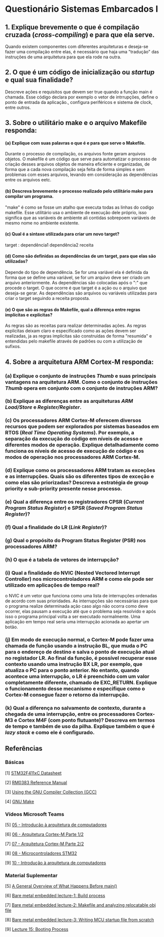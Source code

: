 # Questionário Sistemas Embarcados I

## 1. Explique brevemente o que é compilação cruzada (***cross-compiling***) e para que ela serve.
Quando existem componentes com diferentes arquiteturas e deseja-se fazer uma compilação entre elas, é necessário que haja uma "tradução" das instruções de uma arquitetura para que ela rode na outra.
 
## 2. O que é um código de inicialização ou ***startup*** e qual sua finalidade?
Descreve ações e requisitos que devem ser true quando a função main é chamada. Esse código declara por exemplo o vetor de intrrupções, define o ponto de entrada da aplicação., configura periféricos e sistema de clock, entre outros.

## 3. Sobre o utilitário **make** e o arquivo **Makefile responda**:

#### (a) Explique com suas palavras o que é e para que serve o **Makefile**.
Durante o processo de compilação, os arquivos fonte geram arquivos objetos. O makefile é um código que serve para automatizar o processo de criação desses arquivos objetos de maneira eficiente e organizadas, de forma que a cada nova compilação seja feita de forma simples e sem problemas com esses arquivos, levando em consideração as dependências entre os arquivos eetc.

#### (b) Descreva brevemente o processo realizado pelo utilitário **make** para compilar um programa.
"make" é como se fosse um atalho que executa todas as linhas do codigo makefile. Esse utilitário usa o ambiente de execução dele próprio, isso significa que as variáveis de ambiente ali contidas sobrepoem variáveis de mesmo nome no ambiente existente.   

#### (c) Qual é a sintaxe utilizada para criar um novo **target**?
target : dependência1 dependência2 <pulaLinha>
<tab>receita

#### (d) Como são definidas as dependências de um **target**, para que elas são utilizadas?
Depende do tipo de dependência. Se for uma variável ela é definida da forma que se define uma variável, se for um arquivo deve ser criado um arquivo anteriormente. As dependências são colocadas após o ":" que procede o target. O que ocorre é que target é a ação ou o arquivo que deseja-se gerar. As dependências são arquivos ou variáveis utilizadas para criar o target seguindo a receita proposta.
 
#### (e) O que são as regras do **Makefile**, qual a diferença entre regras implícitas e explícitas?
As regras são as receitas para realizar determinadas ações. As regras explicitas deixam claro e especificado como as ações devem ser realizadas, ja as regras implicitas são construídas de forma "resumida" e entendidas pelo makefile através de padrões ou com a utilização de sufixos.

## 4. Sobre a arquitetura **ARM Cortex-M** responda:

### (a) Explique o conjunto de instruções ***Thumb*** e suas principais vantagens na arquitetura ARM. Como o conjunto de instruções ***Thumb*** opera em conjunto com o conjunto de instruções ARM?

### (b) Explique as diferenças entre as arquiteturas ***ARM Load/Store*** e ***Register/Register***.

### (c) Os processadores **ARM Cortex-M** oferecem diversos recursos que podem ser explorados por sistemas baseados em **RTOS** (***Real Time Operating Systems***). Por exemplo, a separação da execução do código em níveis de acesso e diferentes modos de operação. Explique detalhadamente como funciona os níveis de acesso de execução de código e os modos de operação nos processadores **ARM Cortex-M**.

### (d) Explique como os processadores ARM tratam as exceções e as interrupções. Quais são os diferentes tipos de exceção e como elas são priorizadas? Descreva a estratégia de **group priority** e **sub-priority** presente nesse processo.

### (e) Qual a diferença entre os registradores **CPSR** (***Current Program Status Register***) e **SPSR** (***Saved Program Status Register***)?

### (f) Qual a finalidade do **LR** (***Link Register***)?

### (g) Qual o propósito do Program Status Register (PSR) nos processadores ARM?

### (h) O que é a tabela de vetores de interrupção?

### (i) Qual a finalidade do NVIC (**Nested Vectored Interrupt Controller**) nos microcontroladores ARM e como ele pode ser utilizado em aplicações de tempo real?
o NVIC é um vetor que funciona como uma lista de interrupções ordenadas de acordo com suas prioridades. As interrupções são necessárias para que o programa realize determinada ação caso algo não ocorra como deve ocorrer, elas pausam a execução até que o problema seja resolvido e após isso o programa principal volta a ser executado normalmente. Uma aplicação em tempo real seria uma interrupção acionada ao apertar um botão. 

### (j) Em modo de execução normal, o Cortex-M pode fazer uma chamada de função usando a instrução **BL**, que muda o **PC** para o endereço de destino e salva o ponto de execução atual no registador **LR**. Ao final da função, é possível recuperar esse contexto usando uma instrução **BX LR**, por exemplo, que atualiza o **PC** para o ponto anterior. No entanto, quando acontece uma interrupção, o **LR** é preenchido com um valor completamente  diferente,  chamado  de  **EXC_RETURN**.  Explique  o  funcionamento  desse  mecanismo  e especifique como o **Cortex-M** consegue fazer o retorno da interrupção. 

### (k) Qual  a  diferença  no  salvamento  de  contexto,  durante  a  chegada  de  uma  interrupção,  entre  os processadores Cortex-M3 e Cortex M4F (com ponto flutuante)? Descreva em termos de tempo e também de uso da pilha. Explique também o que é ***lazy stack*** e como ele é configurado. 


## Referências

### Básicas

[1] [STM32F411xC Datasheet](https://www.st.com/resource/en/datasheet/stm32f411ce.pdf)

[2] [RM0383 Reference Manual](https://www.st.com/resource/en/reference_manual/rm0383-stm32f411xce-advanced-armbased-32bit-mcus-stmicroelectronics.pdf)

[3] [Using the GNU Compiler Collection (GCC)](https://gcc.gnu.org/onlinedocs/gcc/index.html)

[4] [GNU Make](https://www.gnu.org/software/make/manual/html_node/index.html)

### Vídeos Microsoft Teams

[5] [05 - Introdução à arquitetura de computadores](https://web.microsoftstream.com/embed/channel/f6b3a0de-e6f3-4652-b2d5-f1164032498a?app=microsoftteams&sort=undefined&l=pt-br#)

[6] [06 - Arquitetura Cortex-M Parte 1/2](https://web.microsoftstream.com/embed/channel/f6b3a0de-e6f3-4652-b2d5-f1164032498a?app=microsoftteams&sort=undefined&l=pt-br#)

[7] [07 - Arquitetura Cortex-M Parte 2/2](https://web.microsoftstream.com/embed/channel/f6b3a0de-e6f3-4652-b2d5-f1164032498a?app=microsoftteams&sort=undefined&l=pt-br#)

[8] [08 - Microcontroladores STM32](https://web.microsoftstream.com/embed/channel/f6b3a0de-e6f3-4652-b2d5-f1164032498a?app=microsoftteams&sort=undefined&l=pt-br#)

[9] [10 - Introdução à arquitetura de computadores](https://web.microsoftstream.com/embed/channel/f6b3a0de-e6f3-4652-b2d5-f1164032498a?app=microsoftteams&sort=undefined&l=pt-br#)

### Material Suplementar

[5] [A General Overview of What Happens Before main()](https://embeddedartistry.com/blog/2019/04/08/a-general-overview-of-what-happens-before-main/)
 
[6] [Bare metal embedded lecture-1: Build process](https://youtu.be/qWqlkCLmZoE?si=mn5yDnJYudQ1PpZH)
 
[7] [Bare metal embedded lecture-2: Makefile and analyzing relocatable obj file](https://youtu.be/Bsq6P1B8JqI?si=yuNLPj3JQ-2IT1yo)
 
[8] [Bare metal embedded lecture-3: Writing MCU startup file from scratch](https://youtu.be/2Hm8eEHsgls?si=c27MpZ47ApiMSwHR)
 
[9] [Lecture 15: Booting Process](https://youtu.be/3brOzLJmeek?si=MsHRUEJP8zofjwJQ)
